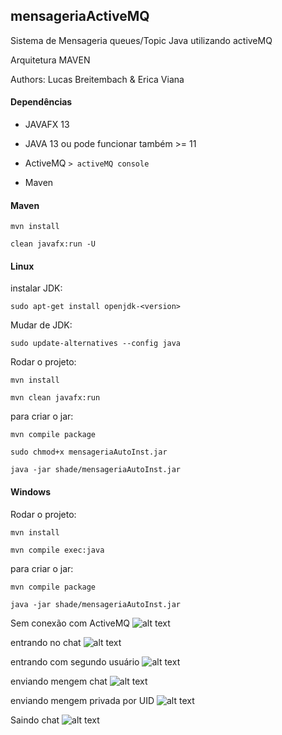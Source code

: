 ## mensageriaActiveMQ

Sistema de Mensageria queues/Topic Java utilizando activeMQ

Arquitetura MAVEN

Authors: Lucas Breitembach & Erica Viana

#### Dependências

* JAVAFX 13

* JAVA 13 ou pode funcionar também >= 11

* ActiveMQ
```> activeMQ console```

* Maven

#### Maven
```mvn install```

```clean javafx:run -U```

#### Linux
 
instalar JDK:

```sudo apt-get install openjdk-<version>```

Mudar de JDK:

```
sudo update-alternatives --config java 
```

Rodar o projeto:

```mvn install```

``` mvn clean javafx:run ```

para criar o jar:

``` mvn compile package ```

```sudo chmod+x mensageriaAutoInst.jar```

``` java -jar shade/mensageriaAutoInst.jar ```

#### Windows

Rodar o projeto:

```mvn install```

``` mvn compile exec:java ```

para criar o jar:

``` mvn compile package ```

``` java -jar shade/mensageriaAutoInst.jar ```

Sem conexão com ActiveMQ
![alt text](./screenShots/Captura_sem_conexao_activeMQ.png)

entrando no chat
![alt text](./screenShots/entrando.png)

entrando com segundo usuário
![alt text](./screenShots/entrando_segundo_usuario.png)

enviando mengem chat
![alt text](./screenShots/enviando_mengem_chat.png)

enviando mengem privada por UID
![alt text](./screenShots/enviando_mensagem_privada.png)

Saindo chat
![alt text](./screenShots/saindo_chat.png)
